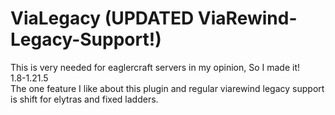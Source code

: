 # ViaLegacy (UPDATED ViaRewind-Legacy-Support!)
This is very needed for eaglercraft servers in my opinion, So I made it! 
<br>
1.8-1.21.5
<br>
The one feature I like about this plugin and regular viarewind legacy support is shift for elytras and fixed ladders.
